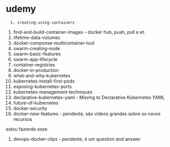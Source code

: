 # udemy


      1. creating-using-containers
1. find-and-build-container-images - docker hub, push, pull e et.
1. lifetime-data-volumes
1. docker-componse-multicontainer-tool
1. swarm-creating-node
1. swarm-basic-features
1. swarm-app-lifecycle
1. container-registries
1. docker-in-production
1. what-and-why-kubernetes
1. kubernetes-install-first-pods
1. exposing-kubernetes-ports
1. kubernetes-management-techniques
1. declarative-kubernetes-yaml - Moving to Declarative Kubernetes YAML
1. future-of-kubernetes
1. docker-security
1. docker-new-features - pendente, são vídeos grandes sobre os novos recursos


estou fazendo esse
1. devops-docker-clips - pendente, é um question and answer


